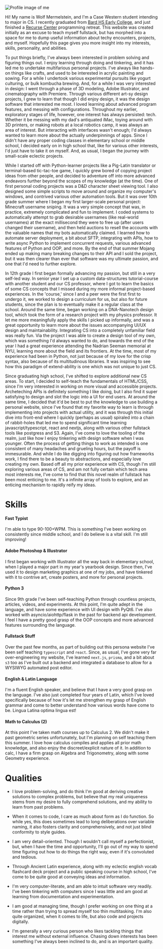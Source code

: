 ![Profile image of me](profileMe|width=45|float=right)

Hi! My name is Wolf Mermelstein, and I'm a Case Western student intending to major in CS. I recently graduated from [Bard HS Early College](https://bhsec.bard.edu/queens/), and just finished a [Recurse Center](https://www.recurse.com/) programming retreat. This website was created initially as an excuse to teach myself fullstack, but has morphed into a space for me to dump useful information about techy encounters, projects, and myself. Hopefully this page gives you more insight into my interests, skills, personality, and abilities.

To put things briefly, I've always been interested in problem solving and figuring things out. I enjoy learning through doing and tinkering, and it has led me to undertake multifarious personal projects. I've always like hands-on things like crafts, and used to be interested in acrylic painting and sowing. For a while I undertook various experimental pursuits like yogurt culturing, or bulk kombucha brewing. And, for a while I was very interested in design: I went through a phase of 3D modeling, Adobe Illustrator, and cinematography with Premiere. Through various different art-sy design projects, I grew to learn that though I did enjoy design, it was the design software that interested me most. I loved learning about advanced program features, and messing with configurations. Throughout my earlier, exploratory stages of life, however, one interest has always persisted: tech. Whether it be messing with my dad's antiquated iMac, toying around with 3D printers, or making robots at a local robotics camp, it was always an area of interest. But interacting with interfaces wasn't enough; I'd always wanted to learn more about the actually underpinnings of apps. Since I didn't have any proper coding classes in elementary school or middle school, I decided early on in high school that, like for various other interests, I'd just have to take it on myself. And, as usual, I began the journey with small-scale eclectic projects.

While I started off with Python-learner projects like a Pig-Latin translator or terminal-based tic-tac-toe game, I quickly grew bored of copying project ideas from other people, and decided to adventure off into more advanced endeavors further beyond the scopes of my knowledge (at the time). One of first personal coding projects was a D&D character sheet viewing tool. I also designed some simple scripts to move around and organize my computer's windows, and contrived various other automation tools. But it was over 10th grade summer where I began my first larger-scale personal project: Minecraft username sniping. It was a very simple concept that was, in practice, extremely complicated and fun to implement. I coded systems to automatically attempt to grab desirable usernames (like real-world usernames) at the exact millisecond they were to free up (after users changed their username), and then held auctions to resell the accounts with the valuable names that my bots automatically claimed. I learned how to automate server deployment, a bit about SFTP, integrating with APIs, how to write async Python to implement concurrent requests, various advanced features of Python and OOP, and more. By the end of that summer Mojang ended up making many breaking changes to their API and I sold the project, but it was then clearer than ever that software was my ultimate passion, and one that I'd need to further explore.

In 12th grade I first began formally advancing my passion, but still in a very self-led way. In senior year I set up a custom data-structures tutorial-course with another student and our CS professor, where I got to learn the basics of some CS concepts that I missed during my more informal project-based experiences. In the 'course,' since I and a peer were the first first to undergo it, we worked to design a curriculum for us, but also for future students, since the plan is to eventually make it a regular class at the school. Around the same time, began working on a DNA-Nanotech design tool, which took the form of a research project with my physics professor. It let me more meaningfully apply the skills I picked up informally, and was a great opportunity to learn more about the issues accompanying UI/UX design and maintainability. Integrating CS into a completely unfamiliar field was really fun. Via the project I was able to create a design tool of my own, which was something I'd always wanted to do, and towards the end of the year I had a great experience attending the Nadrian Seeman memorial at NYU, learning more about the field and its frontiers. At the time, most of my experience had been in Python, not just because of my love for the crisp syntax, also because of its multitudinous libraries. It was inspiring to see how this paradigm of extend-ability is one which was not unique to just CS.

Since graduating high school, I've shifted to explore additional new CS areas. To start, I decided to self-teach the fundamentals of HTML/CSS, since I'm very interested in working on more visual and accessible projects. Archeteching APIs is definitely something I like doing, but I also find it super satisfying to design and slot the logic into a UI for end users. At around the same time, I decided that it'd be best to put the knowledge to use building a personal website, since I've found that my favorite way to learn is through implementing into projects with actual utility, and it was through this initial dive into front-end where I quickly (perhaps as usual) spiraled into a chain of rabbit-holes that led me to spend significant time learning javascript/typescript, react and nextjs, along with various other fullstack tools like postgress and S3. Again, I've come to love the tooling of the realm, just like how I enjoy tinkering with design software when I was younger. Often the process of getting things to work as intended is one consistent of many headaches and grueling hours, but the payoff is immesurable. And while I do like digging into figuring out how frameworks work, I find there to be a beauty to abstractions, and especially love creating my own. Based off all my prior experience with CS, though I'm still exploring various areas of CS, and am not fully certain which tech area most interests me, I've come to find that this novel realm of fullstack has been most enticing to me. It's a infinite array of tools to explore, and an enticing mechanism to rapidly reify my ideas.

# Skills

#### Fast Typist
I'm able to type 90-100+WPM. This is something I've been working on consistently since middle school, and I do believe is a vital skill. I'm still improving!

#### Adobe Photoshop & Illustrator
I first began working with Illustrator all the way back in elementary school, when I played a major part in my year's yearbook design. Since then, I've used it to design marketing graphics at one of my jobs, and have tinkered with it to contrive art, create posters, and more for personal projects.

#### Python 3
Since 9th grade I've been self-teaching Python through countless projects, articles, videos, and experiments. At this point, I'm quite adept in the language, and have some experience with UI design with PyQt6. I've also worked with asyncio/aiohttp/flask in the past for backend api development. I feel I have a pretty good grasp of the OOP concepts and more advanced features surrounding the language.

#### Fullstack Stuff
Over the past few months, as part of building out this persona website I've been self teaching `typescript` and `react`. Since, as usual, I've gone very far over-engineering my website, I've learned `next.js`, `prisma`, and a bit about `s3` too as I've built out a backend and integrated a database to allow for a WYSIWYG automated post editor.

#### English & Latin Language
I'm a fluent English speaker, and believe that I have a very good grasp on the language. I've also just completed four years of Latin, which I've loved specifically because of how it's let me strengthen my grasp of English grammar and come to better understand how various words have come to be. Lingua Latina optima lingua est!

#### Math to Calculus (2)
At this point I've taken math courses up to Calculus 2. We didn't make it past geometric series unfortunately, but I'm planning on self teaching them this summer. I love how calculus compiles and applies all prior math knowledge, and also enjoy the discreet/explicit nature of it. In addition to calc, I have a firm grasp on Algebra and Trigonometry, along with some Geometry experience.

# Qualities

* I love problem-solving, and do think I'm good at deriving creative solutions to complex problems, but believe that my real uniqueness stems from my desire to fully comprehend solutions, and my ability to learn from past problems.

* When it comes to code, I care as much about form as I do function. So while yes, this does sometimes lead to long deliberations over variable naming, it also fosters clarity and comprehensively, and not just blind conformity to style guides.

* I am very detail-oriented. Though I wouldn't call myself a perfectionist, but, when I have the time and opportunity, I'll go out of my way to spend time figuring out how to do things the right way, even if it's convoluted and tedious. 

* Through Ancient Latin experience, along with my eclectic english vocab flashcard deck project and a public speaking course in high school, I've come to be quite good at conveying ideas and information.

* I'm very computer-literate, and am able to intuit software very readily. I've been tinkering with computers since I was little and am good at learning from documentation and experimentation.

* I am good at managing time, though I prefer working on one thing at a time rather than trying to spread myself too thin multitasking. I'm also quite organized, when it comes to life, but also code and projects digitally.

* I'm generally a very curious person who likes tackling things that interest me without external influence. Chasing down interests has been something I've always been inclined to do, and is an important quality.
